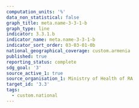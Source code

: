 ```yaml
---
computation_units: '%'
data_non_statistical: false
graph_title: meta.name-3-3-1-b
graph_type: line
indicator: 3.3.1.b
indicator_name: meta.name-3-3-1-b
indicator_sort_order: 03-03-01-0b
national_geographical_coverage: custom.armenia
published: true
reporting_status: complete
sdg_goal: '3'
source_active_1: true
source_organisation_1: Ministry of Health of RA
target_id: '3.3'
tags:
  - custom.national
---
```

